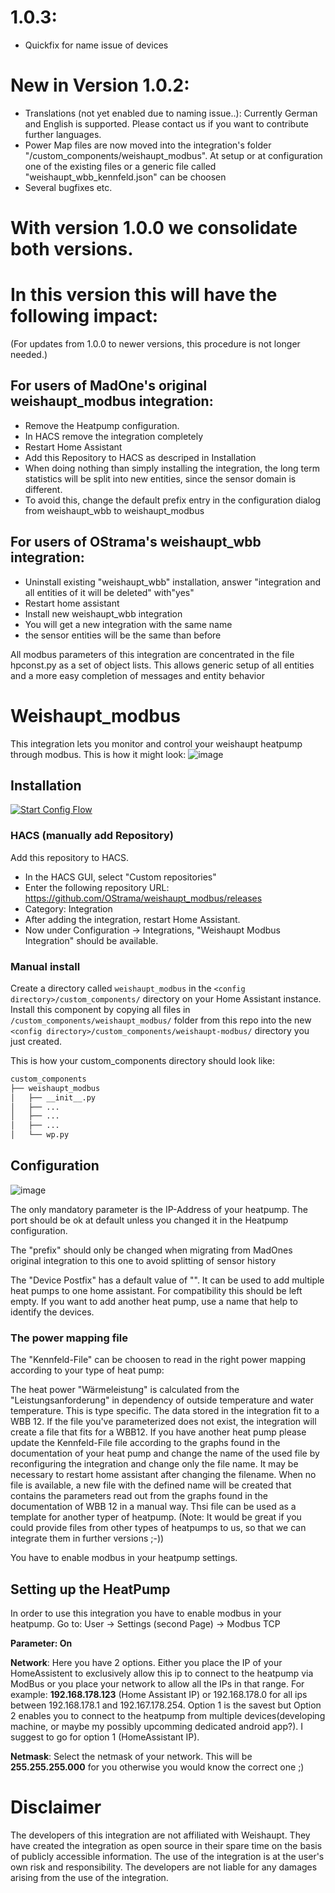 # 1.0.3:
- Quickfix for name issue of devices

# New in Version 1.0.2:
- Translations (not yet enabled due to naming issue..): Currently German and English is supported. Please contact us if you want to contribute further languages.
- Power Map files are now moved into the integration's folder "<config-dir>/custom_components/weishaupt_modbus". 
  At setup or at configuration one of the existing files or a generic file called "weishaupt_wbb_kennfeld.json" can be choosen
- Several bugfixes etc.
  
# With version 1.0.0 we consolidate both versions. 
# In this version this will have the following impact:
(For updates from 1.0.0 to newer versions, this procedure is not longer needed.)

## For users of MadOne's original weishaupt_modbus integration:
 * Remove the Heatpump configuration.
 * In HACS remove the integration completely
 * Restart Home Assistant
 * Add this Repository to HACS as descriped in Installation
 * When doing nothing than simply installing the integration, the long term statistics will be split into new entities,
   since the sensor domain is different.
 * To avoid this, change the default prefix entry in the configuration dialog from
     weishaupt_wbb
   to
     weishaupt_modbus
   

## For users of OStrama's weishaupt_wbb integration:
 * Uninstall existing "weishaupt_wbb" installation, answer "integration and all entities of it will be deleted" with"yes"
 * Restart home assistant
 * Install new weishaupt_wbb integration
 * You will get a new integration with the same name
 * the sensor entities will be the same than before

All modbus parameters of this integration are concentrated in the file hpconst.py as a set of object lists.
This allows generic setup of all entities and a more easy completion of messages and entity behavior

# Weishaupt_modbus

This integration lets you monitor and control your weishaupt heatpump through modbus.
This is how it might look:
![image](https://github.com/user-attachments/assets/00e7b8fa-1779-428d-9361-7c66e228c2c6)

## Installation

[![Start Config Flow](https://my.home-assistant.io/badges/config_flow_start.svg)](https://my.home-assistant.io/redirect/config_flow_start?domain=weishaupt_modbus)

### HACS (manually add Repository)

Add this repository to HACS.
* In the HACS GUI, select "Custom repositories"
* Enter the following repository URL: https://github.com/OStrama/weishaupt_modbus/releases
* Category: Integration
* After adding the integration, restart Home Assistant.
* Now under Configuration -> Integrations, "Weishaupt Modbus Integration" should be available.

### Manual install

Create a directory called `weishaupt_modbus` in the `<config directory>/custom_components/` directory on your Home Assistant
instance. Install this component by copying all files in `/custom_components/weishaupt_modbus/` folder from this repo into the
new `<config directory>/custom_components/weishaupt-modbus/` directory you just created.

This is how your custom_components directory should look like:

```bash
custom_components
├── weishaupt_modbus
│   ├── __init__.py
│   ├── ...
│   ├── ...
│   ├── ...
│   └── wp.py  
```
## Configuration

![image](https://github.com/user-attachments/assets/8549938f-a059-4a92-988c-ba329f3cd758)

The only mandatory parameter is the IP-Address of your heatpump. The port should be ok at default unless you changed it in the Heatpump configuration.

The "prefix" should only be changed when migrating from MadOnes original integration to this one to avoid splitting of sensor history

The "Device Postfix" has a default value of "". It can be used to add multiple heat pumps to one home assistant. For compatibility this should be left empty. If you want to add another heat pump, use a name that help to identify the devices.

### The power mapping file
The "Kennfeld-File" can be choosen to read in the right power mapping according to your type of heat pump:

The heat power "Wärmeleistung" is calculated from the "Leistungsanforderung" in dependency of outside temperature and water temperature. 
This is type specific. The data stored in the integration fit to a WBB 12. If the file you've parameterized does not exist, the integration will create a file that fits for a WBB12. If you have another heat pump please update the Kennfeld-File file according to the graphs found in the documentation of your heat pump and change the name of the used file by reconfiguring the integration and change only the file name. It may be necessary to restart home assistant after changing the filename.
When no file is available, a new file with the defined name will be created that contains the parameters read out from the graphs found in the documentation of WBB 12 in a manual way. Thsi file can be used as a template for another typer of heatpump.
(Note: It would be great if you could provide files from other types of heatpumps to us, so that we can integrate them in further versions ;-))


You have to enable modbus in your heatpump settings. 

## Setting up the HeatPump

In order to use this integration you have to enable modbus in your heatpump.
Go to:
User -> Settings (second Page) -> Modbus TCP

**Parameter: On**

**Network**: Here you have 2 options. Either you place the IP of your HomeAssistent to exclusively allow this ip to connect to the heatpump via ModBus or you place your network to allow all the IPs in that range.
For example: **192.168.178.123** (Home Assistant IP) or 192.168.178.0 for all ips between 192.168.178.1 and 192.167.178.254.
Option 1 is the savest but Option 2 enables you to connect to the heatpump from multiple devices(developing machine, or maybe my possibly upcomming dedicated android app?). I suggest to go for option 1 (HomeAssistant IP).

**Netmask**: Select the netmask of your network. This will be **255.255.255.000** for you otherwise you would know the correct one ;)

# Disclaimer
The developers of this integration are not affiliated with Weishaupt. They have created the integration as open source in their spare time on the basis of publicly accessible information. 
The use of the integration is at the user's own risk and responsibility. The developers are not liable for any damages arising from the use of the integration.

